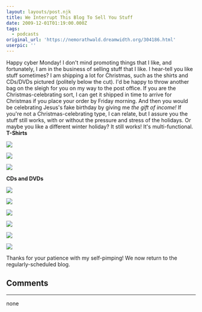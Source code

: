 ```yaml
---
layout: layouts/post.njk
title: We Interrupt This Blog To Sell You Stuff
date: 2009-12-01T01:19:00.000Z
tags: 
  - podcasts
original_url: 'https://nemorathwald.dreamwidth.org/304186.html'
userpic: ''
---
```

Happy cyber Monday! I don't mind promoting things that I like, and fortunately, I am in the business of selling stuff that I like. I hear-tell you like stuff sometimes? I am shipping a lot for Christmas, such as the shirts and CDs/DVDs pictured (politely below the cut). I'd be happy to throw another bag on the sleigh for you on my way to the post office. If you are the Christmas-celebrating sort, I can get it shipped in time to arrive for Christmas if you place your order by Friday morning. And then you would be celebrating Jesus's fake birthday by giving me _the gift of income!_ If you're not a Christmas-celebrating type, I can relate, but I assure you the stuff still works, with or without the pressure and stress of the holidays. Or maybe you like a different winter holiday? It still works! It's multi-functional. **T-Shirts**

[![](http://lh3.ggpht.com/_ENXtTKU9j1A/SvTs6_LvXHI/AAAAAAAAHVA/BtF_1Nv2ABc/s400/EPfrontback.png)](http://www.poddisc.com/collections/new/products/escape-pod-t-shirt)

[![](http://lh3.ggpht.com/_ENXtTKU9j1A/SvTs7BT-Q7I/AAAAAAAAHVE/WIOT9Gi2mJI/s400/PCfrontback.png)](http://www.poddisc.com/collections/new/products/podcastle-t-shirt)

[![](http://lh4.ggpht.com/_ENXtTKU9j1A/SvTs7Xnyr9I/AAAAAAAAHVI/I9pOF9kMlDs/s400/PsPfrontback.png)](http://www.poddisc.com/collections/new/products/pseudopod-t-shirt)

**CDs and DVDs**

[![](http://cdn.shopify.com/s/files/1/0013/8682/products/escapepod1through6_medium.jpg?1257554800)](http://www.poddisc.com/collections/multi-disc-sets/products/escape-pod-collections-1-to-6-cd-edition)

[![](http://cdn.shopify.com/s/files/1/0013/8682/products/Drabblecast-set_large_medium.jpg?1257554800)](http://www.poddisc.com/collections/multi-disc-sets/products/drabblecast-seasons-1-to-3)

[![](http://cdn.shopify.com/s/files/1/0013/8682/products/podcastle1_medium.png?1259630067)](http://www.poddisc.com/collections/single-discs/products/podcastle-collection-1)

[![](http://cdn.shopify.com/s/files/1/0013/8682/products/writingexcuses_medium.jpg?1257554800)](http://www.poddisc.com/collections/single-discs/products/writing-excuses-season-1)

[![](http://cdn.shopify.com/s/files/1/0013/8682/products/Regrettably_medium.png?1257554800)](http://www.poddisc.com/collections/multi-disc-sets/products/regrettably-the-best-of-the-geologic-podcast)

[![](http://cdn.shopify.com/s/files/1/0013/8682/products/PolyWeekly_large_medium.jpg?1257554800)](http://www.poddisc.com/collections/single-discs/products/best-of-polyamory-weekly)

Thanks for your patience with my self-pimping! We now return to the regularly-scheduled blog.

## Comments

---

none
